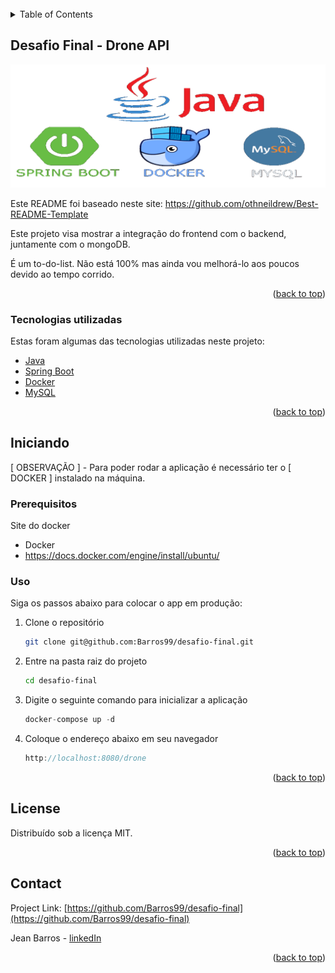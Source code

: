 <div id="top"></div>
<br />




<!-- TABLE OF CONTENTS -->
<details>
  <summary>Table of Contents</summary>
  <ol>
    <li>
      <a href="#sobre-o-projeto">Sobre o projeto</a>
      <ul>
        <li><a href="#tecnologias-utilizadas">Tecnologias utilizadas</a></li>
      </ul>
    </li>
    <li>
      <a href="#iniciando">Iniciando</a>
      <ul>
        <li><a href="#prerequisitos">Prerequisitos</a></li>
      </ul>
    </li>
    <li><a href="#license">License</a></li>
    <li><a href="#contact">Contact</a></li>
  </ol>
</details>



<!-- ABOUT THE PROJECT -->
## Desafio Final - Drone API

[![Product Name Screen Shot][product-screenshot]](https://example.com)

Este README foi baseado neste site: https://github.com/othneildrew/Best-README-Template

Este projeto visa mostrar a integração do frontend com o backend, juntamente com o mongoDB.

É um to-do-list. Não está 100% mas ainda vou melhorá-lo aos poucos devido ao tempo corrido.

<p align="right">(<a href="#top">back to top</a>)</p>



### Tecnologias utilizadas

Estas foram algumas das tecnologias utilizadas neste projeto:

* [Java](https://www.java.com/pt-BR/)
* [Spring Boot](https://spring.io/projects/spring-boot)
* [Docker](https://www.docker.com/)
* [MySQL](https://www.mysql.com/)

<p align="right">(<a href="#top">back to top</a>)</p>



<!-- GETTING STARTED -->
## Iniciando

[ OBSERVAÇÃO ] - Para poder rodar a aplicação é necessário ter o [ DOCKER ] instalado na máquina.

### Prerequisitos

Site do docker 
* Docker
* https://docs.docker.com/engine/install/ubuntu/

### Uso

Siga os passos abaixo para colocar o app em produção:


1. Clone o repositório
   ```sh
   git clone git@github.com:Barros99/desafio-final.git
   ```
3. Entre na pasta raiz do projeto
   ```sh
   cd desafio-final
   ```
4. Digite o seguinte comando para inicializar a aplicação
   ```js
   docker-compose up -d
   ```
5. Coloque o endereço abaixo em seu navegador
   ```js
   http://localhost:8080/drone
   ```


<p align="right">(<a href="#top">back to top</a>)</p>

<!-- LICENSE -->
## License

Distribuído sob a licença MIT.

<p align="right">(<a href="#top">back to top</a>)</p>



<!-- CONTACT -->
## Contact

Project Link: [https://github.com/Barros99/desafio-final](https://github.com/Barros99/desafio-final)

Jean Barros - [linkedIn](https://www.linkedin.com/in/j3anbarros/)

<p align="right">(<a href="#top">back to top</a>)</p>

[linkedin-shield]: https://img.shields.io/badge/-LinkedIn-black.svg?style=for-the-badge&logo=linkedin&colorB=555
[linkedin-url]: https://www.linkedin.com/in/j3anbarros/
[product-screenshot]: readme-images/mern.png